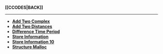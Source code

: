 **[[CCODES|BACK]]**

---
- **[Add Two Complex](CAddTwoComplex.md)**
- **[Add Two Distances](CAddTwoDistances.md)**
- **[Difference Time Period](CDifferenceTimePeriod.md)**
- **[Store Information](CStoreInfo.md)**
- **[Store Information 10](CStoreInfo10.md)**
- **[Structure Malloc](CStructureMalloc)**
